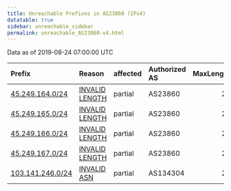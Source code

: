 ```yaml
---
title: Unreachable Prefixes in AS23860 (IPv4)
datatable: true
sidebar: unreachable_sidebar
permalink: unreachable_AS23860-v4.html
---
```


Data as of 2019-08-24 07:00:00 UTC


<div class="datatable-begin"></div>

| Prefix                                                     | Reason                                                                                                    | affected   | Authorized AS   |   MaxLength | Anchor                                       |   unreachable /24s |
|:-----------------------------------------------------------|:----------------------------------------------------------------------------------------------------------|:-----------|:----------------|------------:|:---------------------------------------------|-------------------:|
| [45.249.164.0/24](https://stat.ripe.net/45.249.164.0/24)   | [INVALID LENGTH](https://rpki-validator.ripe.net/announcement-preview?asn=AS23860&prefix=45.249.164.0/24) | partial    | AS23860         |          22 | [APNIC](unreachable_APNIC_RPKI_Root-v4.html) |                  1 |
| [45.249.165.0/24](https://stat.ripe.net/45.249.165.0/24)   | [INVALID LENGTH](https://rpki-validator.ripe.net/announcement-preview?asn=AS23860&prefix=45.249.165.0/24) | partial    | AS23860         |          22 | [APNIC](unreachable_APNIC_RPKI_Root-v4.html) |                  1 |
| [45.249.166.0/24](https://stat.ripe.net/45.249.166.0/24)   | [INVALID LENGTH](https://rpki-validator.ripe.net/announcement-preview?asn=AS23860&prefix=45.249.166.0/24) | partial    | AS23860         |          22 | [APNIC](unreachable_APNIC_RPKI_Root-v4.html) |                  1 |
| [45.249.167.0/24](https://stat.ripe.net/45.249.167.0/24)   | [INVALID LENGTH](https://rpki-validator.ripe.net/announcement-preview?asn=AS23860&prefix=45.249.167.0/24) | partial    | AS23860         |          22 | [APNIC](unreachable_APNIC_RPKI_Root-v4.html) |                  1 |
| [103.141.246.0/24](https://stat.ripe.net/103.141.246.0/24) | [INVALID ASN](https://rpki-validator.ripe.net/announcement-preview?asn=AS23860&prefix=103.141.246.0/24)   | partial    | AS134304        |          24 | [APNIC](unreachable_APNIC_RPKI_Root-v4.html) |                  1 |

<div class="datatable-end"></div>